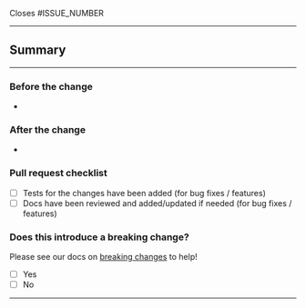<!-- Please refer to our contributing docs for any questions on submitting a pull request -->
<!-- Issues are required for both bug fixes and features. -->
Closes #ISSUE_NUMBER

----

## Summary

<!-- Provide a concise summary of your changes. -->

----

### Before the change

<!-- Describe the current behavior that you are modifying. -->

*

### After the change

<!-- Describe the behavior or changes that are being added by this PR. -->

*

### Pull request checklist

* [ ] Tests for the changes have been added (for bug fixes / features)
* [ ] Docs have been reviewed and added/updated if needed (for bug fixes / features)

### Does this introduce a breaking change?

<!-- If this introduces a breaking change, make sure to note it here and explain the impact. -->
Please see our docs on [breaking changes](https://github.com/octokit/.github/blob/master/community/breaking_changes.md) to help!

* [ ] Yes
* [ ] No

----
